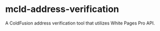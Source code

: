 # mcld-address-verification
A ColdFusion address verification tool that utilizes White Pages Pro API.
